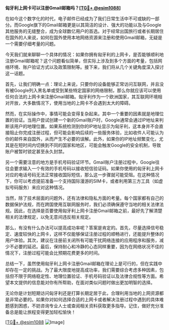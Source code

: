 **匈牙利上网卡可以注册Gmail邮箱吗？[[TG💪+ @esim1088](https://t.me/s/esim1088)]**

在如今这个数字化的时代，电子邮件已经成为了我们日常生活中不可或缺的一部分。而Google旗下的Gmail邮箱更是以其简洁的设计、强大的功能以及与Google其他服务的无缝整合，成为全球数亿用户的首选。对于经常出国旅行或者长期居住在国外的人来说，如何在国外使用本地网络资源来注册和使用Gmail邮箱，无疑是一个需要仔细考量的问题。

今天我们就来聊聊一个具体的情况：如果你拥有匈牙利的上网卡，是否能够顺利地注册Gmail邮箱呢？这个问题看似简单，但实际上涉及到多个方面的考量，包括网络环境、账户验证方式以及政策限制等。接下来，我们将从几个关键角度深入探讨这一话题。

首先，让我们明确一点：理论上来说，只要你的设备能够正常访问互联网，并且没有被Google列入黑名单或受到某些特定国家的网络限制，那么你就应该可以使用任何合法的上网卡来注册Gmail邮箱。匈牙利作为一个欧洲国家，其互联网环境相对开放，大多数情况下，使用当地的上网卡不会遇到太大的障碍。

然而，在实际操作中，事情可能会变得复杂起来。其中一个重要的因素就是地理位置的验证。当用户尝试创建一个新的Gmail账户时，Google通常会通过IP地址来判断该用户的地理位置。如果系统检测到你的IP地址显示为匈牙利，这本身并不会直接阻止你完成注册过程，但可能会影响后续的一些服务体验，比如收件人可能认为你的邮件来自国外，从而产生不必要的误解。此外，如果你的IP地址频繁变化，尤其是在短时间内切换到不同的国家和地区，可能会触发Google的安全机制，导致账户被暂时锁定甚至永久封禁。

另一个需要注意的地方是手机号码验证环节。Gmail账户注册过程中，Google往往会要求输入一个有效的手机号码以接收短信验证码。如果你使用的匈牙利上网卡对应的电话号码无法正常接收国际短信，那么这一步骤就可能受阻。在这种情况下，你可以考虑提前准备一个支持国际漫游的SIM卡，或者利用第三方工具（如虚拟号码服务）来应对这种情况。

当然，除了技术层面的问题外，还有法律和隐私方面的考量。每个国家都有自己的数据保护法规，而在跨国使用互联网服务时，我们必须确保遵守当地的相关法律法规。因此，在选择是否要使用匈牙利上网卡注册Gmail邮箱之前，最好先了解清楚相关的法律规定，以免无意间违反相关规定。

那么，有没有什么办法可以提高成功率呢？答案是肯定的。首先，尽量选择信号稳定、速度较快的上网卡，这样不仅能够保证注册过程的顺畅进行，还能提升整体的用户体验。其次，建议在注册前关闭所有可能干扰网络连接的应用程序和服务，减少不必要的延迟。最后，保持耐心和冷静的心态同样重要，因为在网络状况不佳的情况下，注册过程可能会比预期花费更多的时间。

总结一下，虽然使用匈牙利上网卡注册Gmail邮箱在理论上是可行的，但在实践中却存在一定的挑战。为了最大限度地提高成功率，我们需要综合考虑多种因素，包括但不限于网络稳定性、地理位置验证、手机号码验证以及法律合规性等方面。希望本文提供的信息能对你有所帮助，在面对类似问题时做出更加明智的选择。

无论你是计划短期访问匈牙利还是打算长期定居于此，合理利用当地的上网资源都是非常必要的。如果你对如何选择合适的上网卡或者解决注册过程中遇到的具体难题感到困惑，不妨咨询专业人士或查阅相关资料获取更多指导。记住，做好充分准备总是能让旅程变得更加轻松愉快！

[[TG💪+ @esim1088](https://t.me/s/esim1088) ![Image](https://i.postimg.cc/4NQfJmqS/Snipaste-2025-05-13-00-14-12.png)]